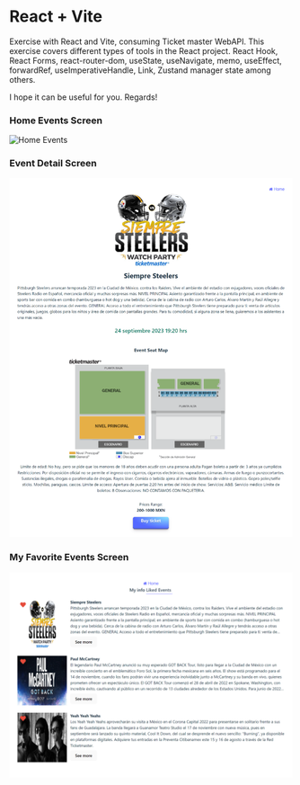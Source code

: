 # React + Vite
Exercise with React and Vite, consuming Ticket master WebAPI. This exercise covers different types of tools in the React project. React Hook, React Forms, react-router-dom, useState, useNavigate, memo, useEffect, forwardRef, useImperativeHandle, Link, Zustand manager state among others.

I hope it can be useful for you.
Regards!

<h3>Home Events Screen</h3>
<img src="https://raw.githubusercontent.com/theneocosmic/ticketmaster-events/master/src/assets/HomeEvents.png" alt="Home Events">

<h3>Event Detail Screen</h3>
<img src="https://raw.githubusercontent.com/theneocosmic/ticketmaster-events/master/src/assets/EventDetail.png" alt="Event Detail">

<h3>My Favorite Events Screen</h3>
<img src="https://raw.githubusercontent.com/theneocosmic/ticketmaster-events/master/src/assets/MyFavoriteEvents.png" alt="My Favorite Events">
